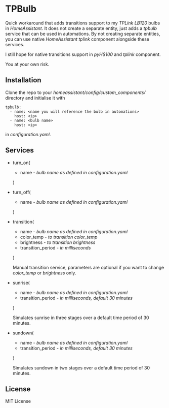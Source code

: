 TPBulb
======

Quick workaround that adds transitions support to my _TPLink LB120_ bulbs in _HomeAssistant_.
It does not create a separate entity, just adds a _tpbulb_ service that can be used in automations.
By not creating separate entities, you can use native _HomeAssistant_ _tplink_ component alongside
these services.

I still hope for native transitions support in _pyHS100_ and _tplink_ component.

You at your own risk.


Installation
------------

Clone the repo to your _homeassistant/config/custom_components/_ directory and initialise it with
```
tpbulb:
  - name: <name you will reference the bulb in automations>
    host: <ip>
  - name: <bulb name>
    host: <ip>
```
in _configuration.yaml_.


Services
--------
* turn_on(
  * name - _bulb name as defined in configuration.yaml_
  
  )
* turn_off(
  * name - _bulb name as defined in configuration.yaml_

  )
  
* transition( 
  * name - _bulb name as defined in configuration.yaml_
  * color_temp - _to transition color_temp_
  * brightness - _to transition brightness_
  * transition_period - _in milliseconds_

  )
  
  Manual transition service, parameters are optional if you want to change _color_temp_ or _brightness_ only. 
  
* sunrise(
  * name - _bulb name as defined in configuration.yaml_
  * transition_period - _in milliseconds, default 30 minutes_

  )
  
  Simulates sunrise in three stages over a default time period of 30 minutes.
  
* sundown(
  * name - _bulb name as defined in configuration.yaml_
  * transition_period - _in milliseconds, default 30 minutes_

  )
  
  Simulates sundown in two stages over a default time period of 30 minutes.
  

License
-------

MIT License